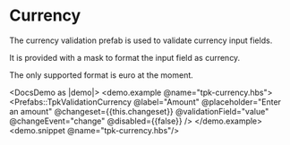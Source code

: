 # Currency

The currency validation prefab is used to validate currency input fields. 

It is provided with a mask to format the input field as currency.

The only supported format is euro at the moment.

<DocsDemo as |demo|>
  <demo.example @name="tpk-currency.hbs">
      <Prefabs::TpkValidationCurrency
        @label="Amount"
        @placeholder="Enter an amount"
        @changeset={{this.changeset}} 
        @validationField="value"
        @changeEvent="change"
        @disabled={{false}}
      />
  </demo.example>
  <demo.snippet @name="tpk-currency.hbs"/>
</DocsDemo>

